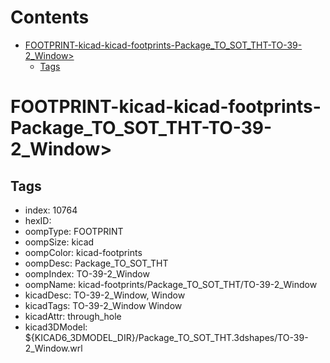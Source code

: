 



Contents
========

* [FOOTPRINT-kicad-kicad-footprints-Package_TO_SOT_THT-TO-39-2_Window>](#footprint-kicad-kicad-footprints-package_to_sot_tht-to-39-2_window)
	* [Tags](#tags)

# FOOTPRINT-kicad-kicad-footprints-Package_TO_SOT_THT-TO-39-2_Window>

## Tags

- index: 10764
- hexID: 
- oompType: FOOTPRINT
- oompSize: kicad
- oompColor: kicad-footprints
- oompDesc: Package_TO_SOT_THT
- oompIndex: TO-39-2_Window
- oompName: kicad-footprints/Package_TO_SOT_THT/TO-39-2_Window
- kicadDesc: TO-39-2_Window, Window
- kicadTags: TO-39-2_Window Window
- kicadAttr: through_hole
- kicad3DModel: ${KICAD6_3DMODEL_DIR}/Package_TO_SOT_THT.3dshapes/TO-39-2_Window.wrl
